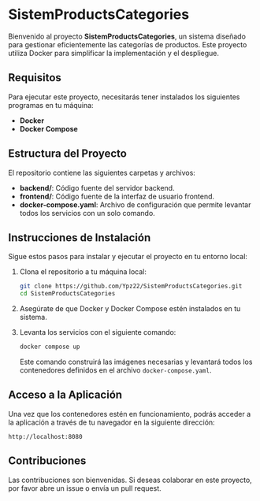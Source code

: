 # SistemProductsCategories

Bienvenido al proyecto **SistemProductsCategories**, un sistema diseñado para gestionar eficientemente las categorías de productos. Este proyecto utiliza Docker para simplificar la implementación y el despliegue.

## Requisitos

Para ejecutar este proyecto, necesitarás tener instalados los siguientes programas en tu máquina:

- **Docker**
- **Docker Compose**

## Estructura del Proyecto

El repositorio contiene las siguientes carpetas y archivos:

- **backend/**: Código fuente del servidor backend.
- **frontend/**: Código fuente de la interfaz de usuario frontend.
- **docker-compose.yaml**: Archivo de configuración que permite levantar todos los servicios con un solo comando.

## Instrucciones de Instalación

Sigue estos pasos para instalar y ejecutar el proyecto en tu entorno local:

1. Clona el repositorio a tu máquina local:

   ```bash
   git clone https://github.com/Ypz22/SistemProductsCategories.git
   cd SistemProductsCategories
   ```

2. Asegúrate de que Docker y Docker Compose estén instalados en tu sistema.

3. Levanta los servicios con el siguiente comando:

   ```bash
   docker compose up
   ```

   Este comando construirá las imágenes necesarias y levantará todos los contenedores definidos en el archivo `docker-compose.yaml`.

## Acceso a la Aplicación

Una vez que los contenedores estén en funcionamiento, podrás acceder a la aplicación a través de tu navegador en la siguiente dirección:

```
http://localhost:8080
```

## Contribuciones

Las contribuciones son bienvenidas. Si deseas colaborar en este proyecto, por favor abre un issue o envía un pull request.
